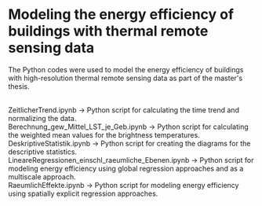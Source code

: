 # Modeling the energy efficiency of buildings with thermal remote sensing data

The Python codes were used to model the energy efficiency of buildings with high-resolution thermal remote sensing data as part of the master's thesis.<br><br>

ZeitlicherTrend.ipynb -> Python script for calculating the time trend and normalizing the data.<br>
Berechnung_gew_Mittel_LST_je_Geb.ipynb -> Python script for calculating the weighted mean values for the brightness temperatures.<br>
DeskriptiveStatistik.ipynb -> Python script for creating the diagrams for the descriptive statistics.<br>
LineareRegressionen_einschl_raeumliche_Ebenen.ipynb -> Python script for modeling energy efficiency using global regression approaches and as a multiscale approach.<br>
RaeumlichEffekte.ipynb -> Python script for modeling energy efficiency using spatially explicit regression approaches.<br>
